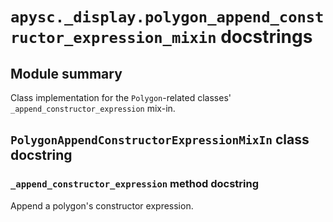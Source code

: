 # `apysc._display.polygon_append_constructor_expression_mixin` docstrings

## Module summary

Class implementation for the `Polygon`-related classes' `_append_constructor_expression` mix-in.

## `PolygonAppendConstructorExpressionMixIn` class docstring

### `_append_constructor_expression` method docstring

Append a polygon's constructor expression.